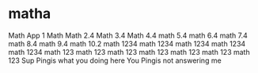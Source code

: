 # matha
Math App 1
Math
Math 2.4
Math 3.4
Math 4.4
math 5.4
math 6.4
math 7.4
math 8.4
math 9.4
math 10.2
math 1234
math 1234
math 1234
math 1234
math 1234
math 123
math 123
math 123
math 123
math 123
math 123
math 123
Sup Pingis what you doing here
You Pingis not answering me 
